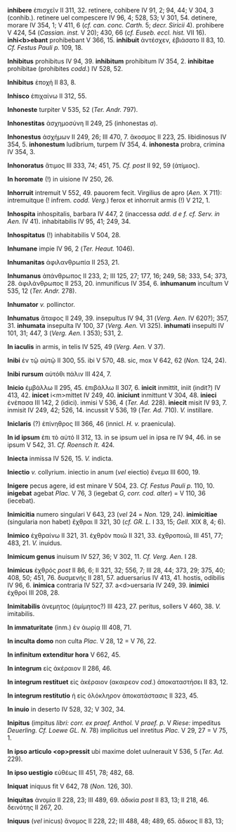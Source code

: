 **inhibere** ἐπισχεῖν II 311, 32. retinere, cohibere IV 91, 2; 94, 44; V
304, 3 (conhib.). retinere uel compescere IV 96, 4; 528, 53; V 301, 54.
detinere, morare IV 354, 1; V 411, 6 (*cf. can. conc. Carth.* 5;
*decr. Siricii* 4). prohibere V 424, 54 (*Cassian. inst.* V 20); 430,
66 (*cf. Euseb. eccl. hist.* VII 16). **inhi\<b\>ebant** prohibebant V
366, 15. **inhibuit** ἀντέσχεν, ἐβιάσατο II 83, 10. *Cf. Festus Pauli
p.* 109, 18.

**Inhibitus** prohibitus IV 94, 39. **inhi­bitum** prohibitum IV 354, 2.
**inhibitae** prohibitae (prohibites *codd.*) IV 528, 52.

**Inhibitus** ἐποχή II 83, 8.

**Inhisco** ἐπιχαίνω II 312, 55.

**Inhoneste** turpiter V 535, 52 (*Ter. Andr.* 797).

**Inhonestitas** ἀσχημοσύνη II 249, 25 (inhonestas *a*).

**Inhonestus** ἀσχήμων II 249, 26; III 470, 7. ἄκοσμος II 223, 25.
libidinosus IV 354, 5. **inhonestum** ludibrium, turpem IV 354, 4.
**inhonesta** probra, crimina IV 354, 3.

**Inhonoratus** ἄτιμος III 333, 74; 451, 75. *Cf. post* II 92, 59
(ἀτίμιος).

**In horomate** (!) in uisione IV 250, 26.

**Inhorruit** intremuit V 552, 49. pauorem fecit. Virgilius de apro
(*Aen.* X 711): intremuitque (! infrem. *codd. Verg.*) ferox et
inhorruit armis (!) V 212, 1.

**Inhospita** inhospitalis, barbara IV 447, 2 (inaccessa *add. d e f.
cf. Serv. in Aen.* IV 41). inhabitabilis IV 95, 41; 249, 34.

**Inhospitatus** (!) inhabitabilis V 504, 28.

**Inhumane** impie IV 96, 2 (*Ter. Heaut.* 1046).

**Inhumanitas** ἀφιλανθρωπία II 253, 21.

**Inhumanus** ἀπάνθρωπος II 233, 2; III 125, 27; 177, 16; 249, 58; 333,
54; 373, 28. ἀφιλάνθρωπος II 253, 20. inmunificus IV 354, 6.
**inhumanum** incultum V 535, 12 (*Ter. Andr.* 278).

**Inhumator** *v.* pollinctor.

**Inhumatus** ἄταφος II 249, 39. insepultus IV 94, 31 (*Verg. Aen.* IV
620?); 357, 31. **inhumata** insepulta IV 100, 37 (*Verg. Aen.* VI
325). **inhumati** insepulti IV 101, 31; 447, 3 (*Verg. Aen.* I 353);
531, 2.

**In iaculis** in armis, in telis IV 525, 49 (*Verg. Aen.* V 37).

**Inibi** ἐν τῷ αὐτῷ II 300, 55. ibi V 570, 48. sic, mox V 642, 62
(*Non.* 124, 24).

**Inibi rursum** αὐτόθι πάλιν III 424, 7.

**Inicio** ἐμβάλλω II 295, 45. ἐπιβάλλω II 307, 6. **inicit** inmittit,
iniit (indit?) IV 413, 42. **inicet** i\<m\>mittet IV 249, 40.
**iniciunt** inmittunt V 304, 48. **inieci** ἐνέπασα III 142, 2 (idici).
inmisi V 536, 4 (*Ter. Ad.* 228). **iniecit** misit IV 93, 7. inmisit IV
249, 42; 526, 14. incussit V 536, 19 (*Ter. Ad.* 710). *V.*
instillare.

**Iniclaris** (?) ἐπίνηθρος III 366, 46 (innicl. *H. v.* praenicula).

**In id ipsum** ἐπι τὸ αὐτό II 312, 13. in se ipsum uel in ipsa re IV
94, 46. in se ipsum V 542, 31. *Cf. Roensch It.* 424.

**Iniecta** inmissa IV 526, 15. *V.* indicta.

**Iniectio** *v.* collyrium. iniectio in anum (*vel* eiectio) ἔνεμα III
600, 19.

**Inigere** pecus agere, id est minare V 504, 23. *Cf. Festus Pauli p.*
110, 10. **inigebat** agebat *Plac.* V 76, 3 (iegebat *G, corr. cod.
alter*) = V 110, 36 (iecebat).

**Inimicitia** numero singulari V 643, 23 (*vel* 24 = *Non.* 129, 24).
**inimicitiae** (singularia non habet) ἔχθραι II 321, 30 (*cf. GR. L.* I
33, 15; *Gell.* XIX 8, 4; 6).

**Inimico** ἐχθραίνω II 321, 31. ἐχθρὸν ποιῶ II 321, 33. ἐχθροποιῶ, III
451, 77; 483, 21. *V.* inuidus.

**Inimicum genus** inuisum IV 527, 36; V 302, 11. *Cf. Verg. Aen.* I 28.

**Inimicus** ἐχθρός *post* II 86, 6; II 321, 32; 556, 7; III 28, 44;
373, 29; 375, 40; 408, 50; 451, 76. δυσμενής II 281, 57. aduersarius IV
413, 41. hostis, odibilis IV 96, 6. **inimica** contraria IV 527, 37.
a\<d\>uersaria IV 249, 39. **inimici** ἐχθροί III 208, 28.

**Inimitabilis** ἀνεμητος (ἀμίμητος?) III 423, 27. peritus, sollers V
460, 38. *V.* imitabilis.

**In immaturitate** (inm.) ἐν ἀωρίᾳ III 408, 71.

**In inculta domo** non culta *Plac.* V 28, 12 = V 76, 22.

**In infinitum extenditur hora** V 662, 45.

**In integrum** εἰς ἀκέραιον II 286, 46.

**In integrum restituet** εἰς ἀκέραιον (ακαιρεον *cod.*) ἀποκαταστήσει
II 83, 12.

**In integrum restitutio** ἡ εἰς ὁλόκληρον ἀποκατάστασις II 323, 45.

**In inuio** in deserto IV 528, 32; V 302, 34.

**Inipitus** (impitus *libri: corr. ex praef. Anthol.* V *praef. p.* V
*Riese:* impeditus *Deuerling. Cf. Loewe GL. N.* 78) implicitus uel
inretitus *Plac.* V 29, 27 = V 75, 1.

**In ipso articulo \<op\>pressit** ubi maxime dolet uulnerauit V 536, 5
(*Ter. Ad.* 229).

**In ipso uestigio** εὐθέως III 451, 78; 482, 68.

**Iniquat** iniquus fit V 642, 78 (*Non.* 126, 30).

**Iniquitas** ἀνομία II 228, 23; III 489, 69. ἀδικία *post* II 83, 13;
II 218, 46. δεινότης II 267, 20.

**Iniquus** (*vel* inicus) ἄνομος II 228, 22; III 488, 48; 489, 65.
ἄδικος II 83, 13;
